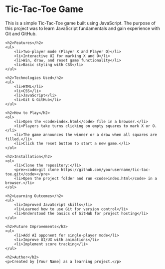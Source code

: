 <!DOCTYPE html>
<html lang="en">
<head>
    <meta charset="UTF-8">
    <meta name="viewport" content="width=device-width, initial-scale=1.0">
    <title>Tic-Tac-Toe README</title>
</head>
<body>
    <h1>Tic-Tac-Toe Game</h1>
    <p>This is a simple Tic-Tac-Toe game built using JavaScript. The purpose of this project was to learn JavaScript fundamentals and gain experience with Git and GitHub.</p>
    
    <h2>Features</h2>
    <ul>
        <li>Two-player mode (Player X and Player O)</li>
        <li>Interactive UI for marking X and O</li>
        <li>Win, draw, and reset game functionality</li>
        <li>Basic styling with CSS</li>
    </ul>
    
    <h2>Technologies Used</h2>
    <ul>
        <li>HTML</li>
        <li>CSS</li>
        <li>JavaScript</li>
        <li>Git & GitHub</li>
    </ul>
    
    <h2>How to Play</h2>
    <ol>
        <li>Open the <code>index.html</code> file in a browser.</li>
        <li>Players take turns clicking on empty squares to mark X or O.</li>
        <li>The game announces the winner or a draw when all squares are filled.</li>
        <li>Click the reset button to start a new game.</li>
    </ol>
    
    <h2>Installation</h2>
    <ol>
        <li>Clone the repository:</li>
        <pre><code>git clone https://github.com/yourusername/tic-tac-toe.git</code></pre>
        <li>Open the project folder and run <code>index.html</code> in a browser.</li>
    </ol>
    
    <h2>Learning Outcomes</h2>
    <ul>
        <li>Improved JavaScript skills</li>
        <li>Learned how to use Git for version control</li>
        <li>Understood the basics of GitHub for project hosting</li>
    </ul>
    
    <h2>Future Improvements</h2>
    <ul>
        <li>Add AI opponent for single-player mode</li>
        <li>Improve UI/UX with animations</li>
        <li>Implement score tracking</li>
    </ul>
    
    <h2>Author</h2>
    <p>Created by [Your Name] as a learning project.</p>
</body>
</html>

